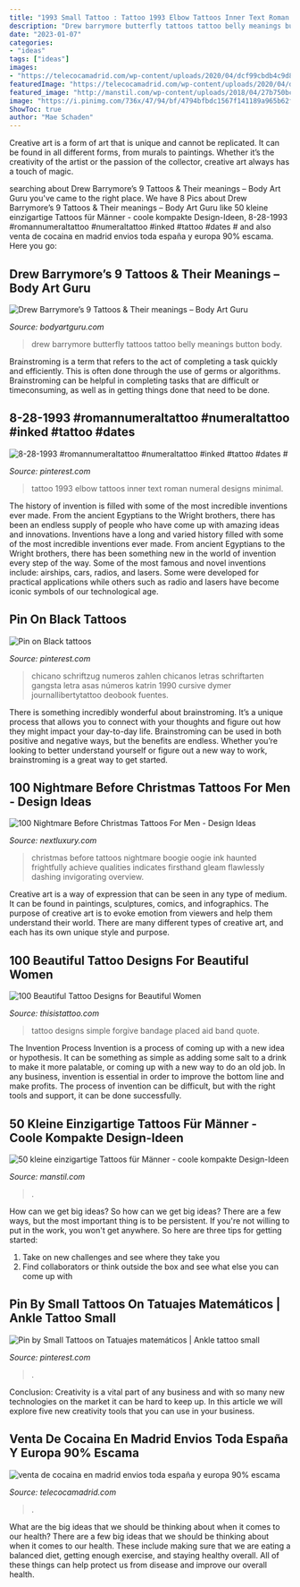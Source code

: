 ```yaml
---
title: "1993 Small Tattoo : Tattoo 1993 Elbow Tattoos Inner Text Roman Numeral Designs Minimal"
description: "Drew barrymore butterfly tattoos tattoo belly meanings button body"
date: "2023-01-07"
categories:
- "ideas"
tags: ["ideas"]
images:
- "https://telecocamadrid.com/wp-content/uploads/2020/04/dcf99cbdb4c9d85d82811909c1ccdd83.jpg"
featuredImage: "https://telecocamadrid.com/wp-content/uploads/2020/04/dcf99cbdb4c9d85d82811909c1ccdd83.jpg"
featured_image: "http://manstil.com/wp-content/uploads/2018/04/27b750bccf42f00b12e445dc12711356.jpeg"
image: "https://i.pinimg.com/736x/47/94/bf/4794bfbdc1567f141189a965b62f3d4e.jpg"
ShowToc: true
author: "Mae Schaden"
---
```



Creative art is a form of art that is unique and cannot be replicated. It can be found in all different forms, from murals to paintings. Whether it’s the creativity of the artist or the passion of the collector, creative art always has a touch of magic.

	

		
searching about Drew Barrymore’s 9 Tattoos &amp; Their meanings – Body Art Guru you've came to the right place. We have 8 Pics about Drew Barrymore’s 9 Tattoos &amp; Their meanings – Body Art Guru like 50 kleine einzigartige Tattoos für Männer - coole kompakte Design-Ideen, 8-28-1993 #romannumeraltattoo #numeraltattoo #inked #tattoo #dates # and also venta de cocaina en madrid envios toda españa y europa 90% escama. Here you go:
		
    
## Drew Barrymore’s 9 Tattoos &amp; Their Meanings – Body Art Guru

<img loading=lazy src="https://bodyartguru.com/wp-content/uploads/2015/12/Drew-Barrymore-tattoo-Butterfly.jpg" onerror="this.onerror=null;this.src='https://tse3.mm.bing.net/th?id=OIP.bmfUbyVMSmamTc5Fiqju5wHaEK&amp;pid=15.1';" alt="Drew Barrymore’s 9 Tattoos &amp; Their meanings – Body Art Guru">

_Source: bodyartguru.com_

>drew barrymore butterfly tattoos tattoo belly meanings button body. 

	

Brainstroming is a term that refers to the act of completing a task quickly and efficiently. This is often done through the use of germs or algorithms. Brainstroming can be helpful in completing tasks that are difficult or timeconsuming, as well as in getting things done that need to be done.

    
## 8-28-1993 #romannumeraltattoo #numeraltattoo #inked #tattoo #dates #

<img loading=lazy src="https://i.pinimg.com/736x/97/80/0c/97800cd5df41632adb4f6ecbfc70ccd2.jpg" onerror="this.onerror=null;this.src='https://tse4.mm.bing.net/th?id=OIP.1iTZB2o8j3IVeTVRbLA5bwHaJP&amp;pid=15.1';" alt="8-28-1993 #romannumeraltattoo #numeraltattoo #inked #tattoo #dates #">

_Source: pinterest.com_

>tattoo 1993 elbow tattoos inner text roman numeral designs minimal. 

	

The history of invention is filled with some of the most incredible inventions ever made. From the ancient Egyptians to the Wright brothers, there has been an endless supply of people who have come up with amazing ideas and innovations.
Inventions have a long and varied history filled with some of the most incredible inventions ever made. From ancient Egyptians to the Wright brothers, there has been something new in the world of invention every step of the way. Some of the most famous and novel inventions include: airships, cars, radios, and lasers. Some were developed for practical applications while others such as radio and lasers have become iconic symbols of our technological age.

    
## Pin On Black Tattoos

<img loading=lazy src="https://i.pinimg.com/736x/47/94/bf/4794bfbdc1567f141189a965b62f3d4e.jpg" onerror="this.onerror=null;this.src='https://tse3.mm.bing.net/th?id=OIP.w6zG2ZmW_V87N6rXqDLi_QHaHZ&amp;pid=15.1';" alt="Pin on Black tattoos">

_Source: pinterest.com_

>chicano schriftzug numeros zahlen chicanos letras schriftarten gangsta letra asas números katrin 1990 cursive dymer journallibertytattoo deobook fuentes. 

	

There is something incredibly wonderful about brainstroming. It’s a unique process that allows you to connect with your thoughts and figure out how they might impact your day-to-day life. Brainstroming can be used in both positive and negative ways, but the benefits are endless. Whether you’re looking to better understand yourself or figure out a new way to work, brainstroming is a great way to get started.

    
## 100 Nightmare Before Christmas Tattoos For Men - Design Ideas

<img loading=lazy src="http://nextluxury.com/wp-content/uploads/3d-oogie-boogie-green-ink-guys-night-before-christmas-tattoos.jpg" onerror="this.onerror=null;this.src='https://tse4.mm.bing.net/th?id=OIP.onmhiyTI-GO8c_F4ptwY1QHaHb&amp;pid=15.1';" alt="100 Nightmare Before Christmas Tattoos For Men - Design Ideas">

_Source: nextluxury.com_

>christmas before tattoos nightmare boogie oogie ink haunted frightfully achieve qualities indicates firsthand gleam flawlessly dashing invigorating overview. 

	

Creative art is a way of expression that can be seen in any type of medium. It can be found in paintings, sculptures, comics, and infographics. The purpose of creative art is to evoke emotion from viewers and help them understand their world. There are many different types of creative art, and each has its own unique style and purpose.

    
## 100 Beautiful Tattoo Designs For Beautiful Women

<img loading=lazy src="http://www.thisistattoo.com/wp-content/uploads/2016/01/cute-tattoo-designs-77.jpg" onerror="this.onerror=null;this.src='https://tse2.mm.bing.net/th?id=OIP.nQP2vse02J6kgR4qYc3HLwHaF7&amp;pid=15.1';" alt="100 Beautiful Tattoo Designs for Beautiful Women">

_Source: thisistattoo.com_

>tattoo designs simple forgive bandage placed aid band quote. 

	

The Invention Process
Invention is a process of coming up with a new idea or hypothesis. It can be something as simple as adding some salt to a drink to make it more palatable, or coming up with a new way to do an old job. In any business, invention is essential in order to improve the bottom line and make profits. The process of invention can be difficult, but with the right tools and support, it can be done successfully.

    
## 50 Kleine Einzigartige Tattoos Für Männer - Coole Kompakte Design-Ideen

<img loading=lazy src="http://manstil.com/wp-content/uploads/2018/04/27b750bccf42f00b12e445dc12711356.jpeg" onerror="this.onerror=null;this.src='https://tse4.mm.bing.net/th?id=OIP.h4_TnlZw3XOnRCdV8W5ZHgHaHa&amp;pid=15.1';" alt="50 kleine einzigartige Tattoos für Männer - coole kompakte Design-Ideen">

_Source: manstil.com_

>. 

	

How can we get big ideas?
So how can we get big ideas? There are a few ways, but the most important thing is to be persistent. If you're not willing to put in the work, you won't get anywhere. So here are three tips for getting started: 
1. Take on new challenges and see where they take you 
2. Find collaborators or think outside the box and see what else you can come up with 

    
## Pin By Small Tattoos On Tatuajes Matemáticos | Ankle Tattoo Small

<img loading=lazy src="https://i.pinimg.com/736x/07/30/44/0730445675a53515a8cdbae2bcc6a2d6.jpg" onerror="this.onerror=null;this.src='https://tse4.mm.bing.net/th?id=OIP.K1vStT81YPwqscbJuMfUuAHaJQ&amp;pid=15.1';" alt="Pin by Small Tattoos on Tatuajes matemáticos | Ankle tattoo small">

_Source: pinterest.com_

>. 

	

Conclusion:
Creativity is a vital part of any business and with so many new technologies on the market it can be hard to keep up. In this article we will explore five new creativity tools that you can use in your business.

    
## Venta De Cocaina En Madrid Envios Toda España Y Europa 90% Escama

<img loading=lazy src="https://telecocamadrid.com/wp-content/uploads/2020/04/dcf99cbdb4c9d85d82811909c1ccdd83.jpg" onerror="this.onerror=null;this.src='https://tse2.mm.bing.net/th?id=OIP.883zKWHSj7Q_UXXIm9CI1QHaFS&amp;pid=15.1';" alt="venta de cocaina en madrid envios toda españa y europa 90% escama">

_Source: telecocamadrid.com_

>. 

	

What are the big ideas that we should be thinking about when it comes to our health?
There are a few big ideas that we should be thinking about when it comes to our health. These include making sure that we are eating a balanced diet, getting enough exercise, and staying healthy overall. All of these things can help protect us from disease and improve our overall health.

